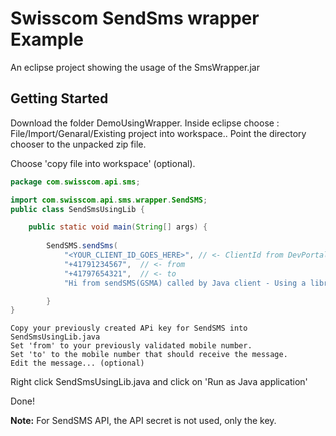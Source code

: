 Swisscom SendSms wrapper Example
=====================================

An eclipse project showing the usage of the SmsWrapper.jar

Getting Started
---------------

Download the folder DemoUsingWrapper.
Inside eclipse choose : File/Import/Genaral/Existing project into workspace..
Point the directory chooser to the unpacked zip file.

Choose 'copy file into workspace' (optional).

```java
package com.swisscom.api.sms;

import com.swisscom.api.sms.wrapper.SendSMS;
public class SendSmsUsingLib {

    public static void main(String[] args) {
	
        SendSMS.sendSms(
            "<YOUR_CLIENT_ID_GOES_HERE>", // <- ClientId from DevPortal
            "+41791234567",  // <- from
            "+41797654321",  // <- to
            "Hi from sendSMS(GSMA) called by Java client - Using a library:-)");  // <- message

        }
}
```

    Copy your previously created APi key for SendSMS into SendSmsUsingLib.java 
    Set 'from' to your previously validated mobile number.
    Set 'to' to the mobile number that should receive the message.
    Edit the message... (optional)

Right click SendSmsUsingLib.java and click on 'Run as Java application'

Done!

__Note:__ For SendSMS API, the API secret is not used, only the key.
